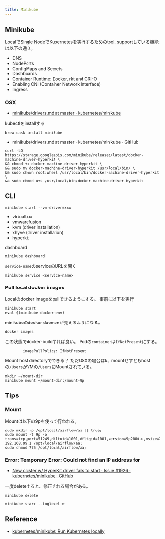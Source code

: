 ```yaml
---
title: Minikube
---
```


## Minikube
LocalでSingle NodeでKubernetesを実行するためのtool.
supportしている機能は以下の通り。

* DNS
* NodePorts
* ConfigMaps and Secrets
* Dashboards
* Container Runtime: Docker, rkt and CRI-O
* Enabling CNI (Container Network Interface)
* Ingress


### OSX
* [minikube/drivers.md at master · kubernetes/minikube](https://github.com/kubernetes/minikube/blob/master/docs/drivers.md#kvm-driver)

kubectlをinstallする

```
brew cask install minikube
```

* [minikube/drivers.md at master · kubernetes/minikube · GitHub](https://github.com/kubernetes/minikube/blob/master/docs/drivers.md#hyperkit-driver)

```
curl -LO https://storage.googleapis.com/minikube/releases/latest/docker-machine-driver-hyperkit \
&& chmod +x docker-machine-driver-hyperkit \
&& sudo mv docker-machine-driver-hyperkit /usr/local/bin/ \
&& sudo chown root:wheel /usr/local/bin/docker-machine-driver-hyperkit \
&& sudo chmod u+s /usr/local/bin/docker-machine-driver-hyperkit
```

## CLI

```
minikube start --vm-driver=xxx
```

* virtualbox
* vmwarefusion
* kvm (driver installation)
* xhyve (driver installation)
* hyperkit

dashboard

```
minikube dashboard
```

`service-name`のserviceのURLを開く

```
minikube service <service-name>
```

### Pull local docker images
Localのdocker imageをpullできるようにする。
事前に以下を実行

```
minikube start
eval $(minikube docker-env)
```

minikubeのdocker daemonが見えるようになる。

```
docker images
```

この状態でdocker-buildすれば良い。
Podの`container`は`IfNotPresent`にする。


```
        imagePullPolicy: IfNotPresent
```

Mount host directoryでできる？
ただOSXの場合はk、mountせずともhostの`/Users`がVMの`/Users`にMountされている。

```
mkdir ~/mount-dir
minikube mount ~/mount-dir:/mount-9p
```

## Tips

### Mount
Mountは以下の9pを使って行われる。

```
sudo mkdir -p /opt/local/airflow/aa || true;
sudo mount -t 9p -o trans=tcp,port=51249,dfltuid=1001,dfltgid=1001,version=9p2000.u,msize=262144 192.168.99.1 /opt/local/airflow/aa;
sudo chmod 775 /opt/local/airflow/aa;
```

### Error: Temporary Error: Could not find an IP address for
* [New cluster w/ HyperKit driver fails to start · Issue #1926 · kubernetes/minikube · GitHub](https://github.com/kubernetes/minikube/issues/1926)

一度deleteすると、修正される場合がある。

```
minikube delete
```

```
minikube start --loglevel 0
```

## Reference
* [kubernetes/minikube: Run Kubernetes locally](https://github.com/kubernetes/minikube)

